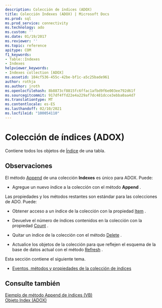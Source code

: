 ```yaml
---
description: Colección de índices (ADOX)
title: Colección Indexes (ADOX) | Microsoft Docs
ms.prod: sql
ms.prod_service: connectivity
ms.technology: ado
ms.custom: ''
ms.date: 01/19/2017
ms.reviewer: ''
ms.topic: reference
apitype: COM
f1_keywords:
- Table::Indexes
- Indexes
helpviewer_keywords:
- Indexes collection [ADOX]
ms.assetid: 184cf536-455c-42be-bf1c-a5c25bade961
author: rothja
ms.author: jroth
ms.openlocfilehash: 8b8873cf8815fc6ffac1afbd9f6e003ee792d61f
ms.sourcegitcommit: 917df4ffd22e4a229af7dc481dcce3ebba0aa4d7
ms.translationtype: MT
ms.contentlocale: es-ES
ms.lasthandoff: 02/10/2021
ms.locfileid: "100054110"
---
```

# <a name="indexes-collection-adox"></a>Colección de índices (ADOX)
Contiene todos los objetos de [Índice](./index-object-adox.md) de una tabla.  
  
## <a name="remarks"></a>Observaciones  
 El método [Append](./append-method-adox-indexes.md) de una colección **Indexes** es único para ADOX. Puede:  
  
-   Agregue un nuevo índice a la colección con el método **Append** .  
  
 Las propiedades y los métodos restantes son estándar para las colecciones de ADO. Puede:  
  
-   Obtener acceso a un índice de la colección con la propiedad [Item](../ado-api/item-property-ado.md) .  
  
-   Devuelve el número de índices contenidos en la colección con la propiedad [Count](../ado-api/count-property-ado.md) .  
  
-   Quitar un índice de la colección con el método [Delete](./delete-method-adox-collections.md) .  
  
-   Actualice los objetos de la colección para que reflejen el esquema de la base de datos actual con el método [Refresh](../ado-api/refresh-method-ado.md) .  
  
 Esta sección contiene el siguiente tema.  
  
-   [Eventos, métodos y propiedades de la colección de índices](./indexes-collection-properties-methods-and-events.md)  
  
## <a name="see-also"></a>Consulte también  
 [Ejemplo de método Append de índices (VB)](./indexes-append-method-example-vb.md)   
 [Objeto Index (ADOX)](./index-object-adox.md)